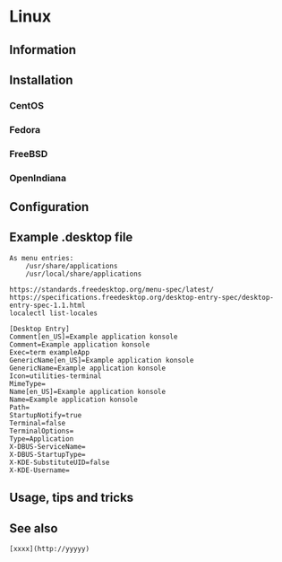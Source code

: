 # Linux

## Information

## Installation

### CentOS

### Fedora

### FreeBSD

### OpenIndiana

## Configuration

## Example .desktop file

    As menu entries:
        /usr/share/applications
        /usr/local/share/applications

    https://standards.freedesktop.org/menu-spec/latest/
    https://specifications.freedesktop.org/desktop-entry-spec/desktop-entry-spec-1.1.html
    localectl list-locales

    [Desktop Entry]
    Comment[en_US]=Example application konsole
    Comment=Example application konsole
    Exec=term exampleApp
    GenericName[en_US]=Example application konsole
    GenericName=Example application konsole
    Icon=utilities-terminal
    MimeType=
    Name[en_US]=Example application konsole
    Name=Example application konsole
    Path=
    StartupNotify=true
    Terminal=false
    TerminalOptions=
    Type=Application
    X-DBUS-ServiceName=
    X-DBUS-StartupType=
    X-KDE-SubstituteUID=false
    X-KDE-Username=

## Usage, tips and tricks

## See also

    [xxxx](http://yyyyy)
